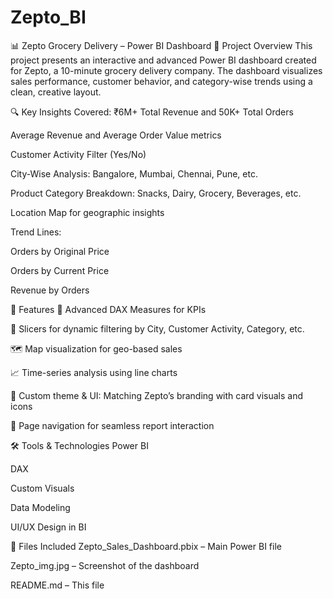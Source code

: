 # Zepto_BI


📊 Zepto Grocery Delivery – Power BI Dashboard
🚀 Project Overview
This project presents an interactive and advanced Power BI dashboard created for Zepto, a 10-minute grocery delivery company. The dashboard visualizes sales performance, customer behavior, and category-wise trends using a clean, creative layout.

🔍 Key Insights Covered:
₹6M+ Total Revenue and 50K+ Total Orders

Average Revenue and Average Order Value metrics

Customer Activity Filter (Yes/No)

City-Wise Analysis: Bangalore, Mumbai, Chennai, Pune, etc.

Product Category Breakdown: Snacks, Dairy, Grocery, Beverages, etc.

Location Map for geographic insights

Trend Lines:

Orders by Original Price

Orders by Current Price

Revenue by Orders

🧩 Features
🧠 Advanced DAX Measures for KPIs

🔘 Slicers for dynamic filtering by City, Customer Activity, Category, etc.

🗺️ Map visualization for geo-based sales

📈 Time-series analysis using line charts

🎨 Custom theme & UI: Matching Zepto’s branding with card visuals and icons

🔄 Page navigation for seamless report interaction

🛠️ Tools & Technologies
Power BI

DAX

Custom Visuals

Data Modeling

UI/UX Design in BI

📁 Files Included
Zepto_Sales_Dashboard.pbix – Main Power BI file

Zepto_img.jpg – Screenshot of the dashboard

README.md – This file

